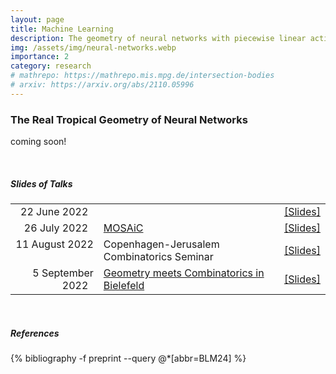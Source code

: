 ```yaml
---
layout: page
title: Machine Learning
description: The geometry of neural networks with piecewise linear activation functions.
img: /assets/img/neural-networks.webp
importance: 2
category: research
# mathrepo: https://mathrepo.mis.mpg.de/intersection-bodies
# arxiv: https://arxiv.org/abs/2110.05996
---
```


### The Real Tropical Geometry of Neural Networks
coming soon!

&nbsp;  

##### Slides of Talks #####

|  | | |
|  --:  | :-- | :-- |
|  22 June 2022  &nbsp; | []()  | [[Slides]](../../assets/pdf/slides/ml-tropical/24-03-coworkspace.pdf) | 
| 26 July 2022 &nbsp; | [MOSAiC](https://dermenjian.com/mosaic/)    | [[Slides]](../../assets/pdf/slides/tropical-determinantal/24-02-kth.pdf)    | 
|  11 August 2022  &nbsp; | Copenhagen-Jerusalem Combinatorics Seminar &nbsp;&nbsp; | [[Slides]](../../assets/pdf/slides/tropical-determinantal/24-01-mfo.pdf) | 
|  5 September 2022 &nbsp;  | [Geometry meets Combinatorics in Bielefeld](https://www.math.uni-bielefeld.de/geocomb/) | [[Slides]](../../assets/pdf/slides/tropical-determinantal/23-11-spp.pdf) | 


&nbsp;  


##### References #####
<div class="publications">
  {% bibliography -f preprint --query @*[abbr=BLM24] %}
</div>

&nbsp;  
&nbsp;